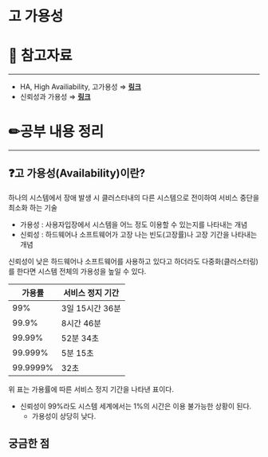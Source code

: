 # 고 가용성

# 🔗 참고자료

---

- HA, High Availiability, 고가용성 ⇒ [**링크**](https://www.youtube.com/watch?v=R9h0q9vpuik)
- 신뢰성과 가용성 ⇒ [**링크**](https://stage-diary.tistory.com/207)

# ✏공부 내용 정리

---

## ❓고 가용성(Availability)이란?

하나의 시스템에서 장애 발생 시 클러스터내의 다른 시스템으로 전이하여 서비스 중단을 최소화 하는 기술

- 가용성 : 사용자입장에서 시스템을 어느 정도 이용할 수 있는지를 나타내는 개념
- 신뢰성 : 하드웨어나 소프트웨어가 고장 나는 빈도(고장률)나 고장 기간을 나타내는 개념

신뢰성이 낮은 하드웨어나 소프트웨어를 사용하고 있다고 하더라도 다중화(클러스터링)를 한다면 시스템 전체의 가용성을 높일 수 있다.

| 가용률 | 서비스 정지 기간 |
| --- | --- |
| 99% | 3일 15시간 36분 |
| 99.9% | 8시간 46분 |
| 99.99% | 52분 34초 |
| 99.999% | 5분 15초 |
| 99.9999% | 32초 |

위 표는 가용률에 따른 서비스 정지 기간을 나타낸 표이다.

- 신뢰성이 99%라도 시스템 세계에서는 1%의 시간은 이용 불가능한 상황이 된다.
    - 가용성이 상당히 낮다.

## 궁금한 점